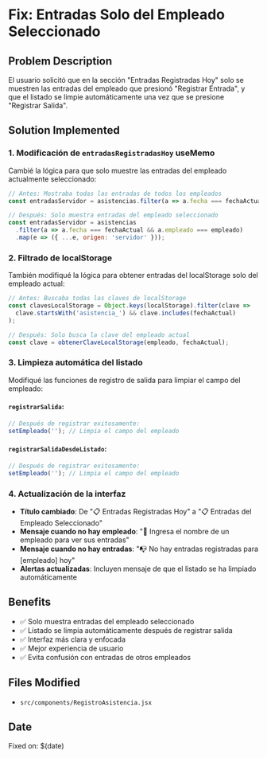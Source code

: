 # Fix: Entradas Solo del Empleado Seleccionado

## Problem Description
El usuario solicitó que en la sección "Entradas Registradas Hoy" solo se muestren las entradas del empleado que presionó "Registrar Entrada", y que el listado se limpie automáticamente una vez que se presione "Registrar Salida".

## Solution Implemented

### 1. Modificación de `entradasRegistradasHoy` useMemo
Cambié la lógica para que solo muestre las entradas del empleado actualmente seleccionado:

```javascript
// Antes: Mostraba todas las entradas de todos los empleados
const entradasServidor = asistencias.filter(a => a.fecha === fechaActual);

// Después: Solo muestra entradas del empleado seleccionado
const entradasServidor = asistencias
  .filter(a => a.fecha === fechaActual && a.empleado === empleado)
  .map(e => ({ ...e, origen: 'servidor' }));
```

### 2. Filtrado de localStorage
También modifiqué la lógica para obtener entradas del localStorage solo del empleado actual:

```javascript
// Antes: Buscaba todas las claves de localStorage
const clavesLocalStorage = Object.keys(localStorage).filter(clave => 
  clave.startsWith('asistencia_') && clave.includes(fechaActual)
);

// Después: Solo busca la clave del empleado actual
const clave = obtenerClaveLocalStorage(empleado, fechaActual);
```

### 3. Limpieza automática del listado
Modifiqué las funciones de registro de salida para limpiar el campo del empleado:

#### `registrarSalida`:
```javascript
// Después de registrar exitosamente:
setEmpleado(''); // Limpia el campo del empleado
```

#### `registrarSalidaDesdeListado`:
```javascript
// Después de registrar exitosamente:
setEmpleado(''); // Limpia el campo del empleado
```

### 4. Actualización de la interfaz
- **Título cambiado**: De "📋 Entradas Registradas Hoy" a "📋 Entradas del Empleado Seleccionado"
- **Mensaje cuando no hay empleado**: "👤 Ingresa el nombre de un empleado para ver sus entradas"
- **Mensaje cuando no hay entradas**: "📭 No hay entradas registradas para [empleado] hoy"
- **Alertas actualizadas**: Incluyen mensaje de que el listado se ha limpiado automáticamente

## Benefits
- ✅ Solo muestra entradas del empleado seleccionado
- ✅ Listado se limpia automáticamente después de registrar salida
- ✅ Interfaz más clara y enfocada
- ✅ Mejor experiencia de usuario
- ✅ Evita confusión con entradas de otros empleados

## Files Modified
- `src/components/RegistroAsistencia.jsx`

## Date
Fixed on: $(date) 